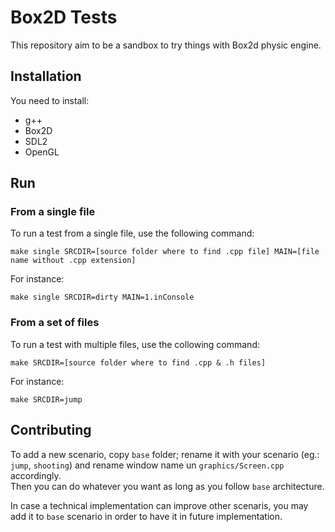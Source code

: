 # Box2D Tests

This repository aim to be a sandbox to try things with Box2d physic engine.

## Installation

You need to install:

- g++
- Box2D
- SDL2
- OpenGL

## Run

### From a single file

To run a test from a single file, use the following command:

```
make single SRCDIR=[source folder where to find .cpp file] MAIN=[file name without .cpp extension]
```

For instance:

```
make single SRCDIR=dirty MAIN=1.inConsole
```

### From a set of files

To run a test with multiple files, use the collowing command:

```
make SRCDIR=[source folder where to find .cpp & .h files]
```

For instance:

```
make SRCDIR=jump
```

## Contributing

To add a new scenario, copy `base` folder; rename it with your scenario (eg.: `jump`, `shooting`) and rename window name un `graphics/Screen.cpp` accordingly.  
Then you can do whatever you want as long as you follow `base` architecture.

In case a technical implementation can improve other scenaris, you may add it to `base` scenario in order to have it in future implementation.
